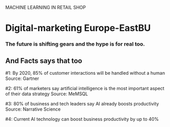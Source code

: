 MACHINE LEARNING IN RETAIL SHOP 
# Digital-marketing Europe-EastBU

<h3>The future is shifting gears and the hype is for real too.
  <h2>And Facts says that too </h2></h3>

#1: By 2020, 85% of customer interactions will be handled without a human
Source: Gartner

#2: 61% of marketers say artificial intelligence is the most important aspect of their data strategy
Source: MeMSQL

#3: 80% of business and tech leaders say AI already boosts productivity
Source: Narrative Science

#4: Current AI technology can boost business productivity by up to 40%
